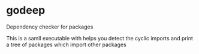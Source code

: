 # godeep
Dependency checker for packages

This is a samll executable with helps you detect the cyclic imports and print a tree of packages which import other packages
